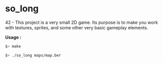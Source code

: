# so_long
42 - This project is a very small 2D game. Its purpose is to make you work with textures, sprites, and some other very basic gameplay elements.

**Usage :**
```bash
$> make
```
```bash
$> ./so_long maps/map.ber
```
